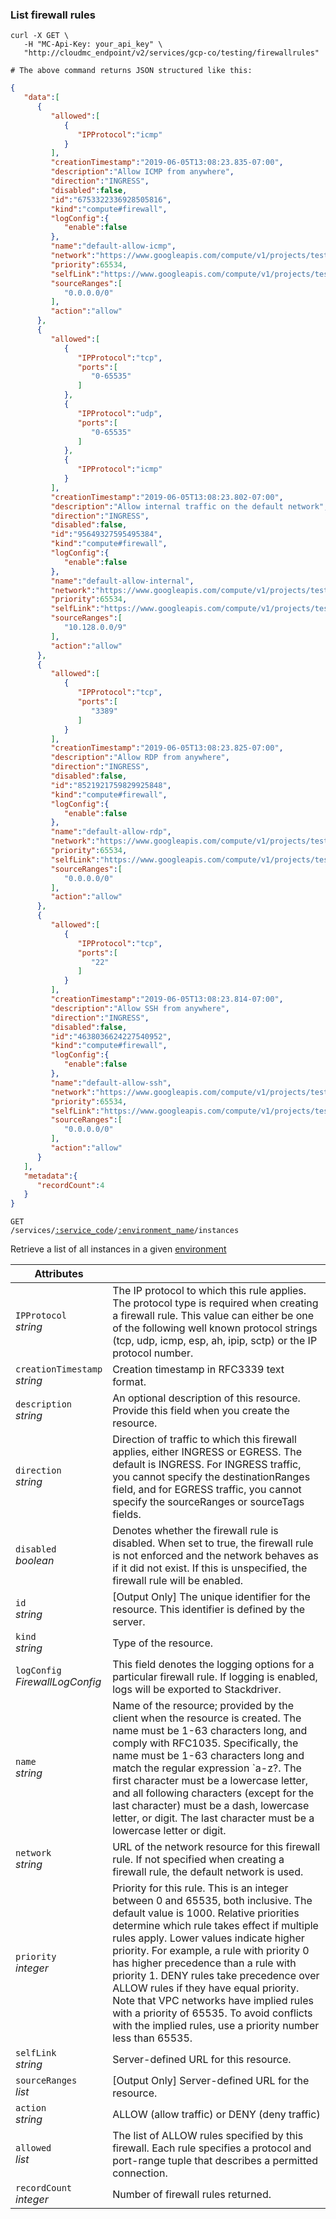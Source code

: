 ### List firewall rules 

```shell
curl -X GET \
   -H "MC-Api-Key: your_api_key" \
   "http://cloudmc_endpoint/v2/services/gcp-co/testing/firewallrules"

# The above command returns JSON structured like this:
```
```json
{
   "data":[
      {
         "allowed":[
            {
               "IPProtocol":"icmp"
            }
         ],
         "creationTimestamp":"2019-06-05T13:08:23.835-07:00",
         "description":"Allow ICMP from anywhere",
         "direction":"INGRESS",
         "disabled":false,
         "id":"6753322336928505816",
         "kind":"compute#firewall",
         "logConfig":{
            "enable":false
         },
         "name":"default-allow-icmp",
         "network":"https://www.googleapis.com/compute/v1/projects/testing-uxx/global/networks/default",
         "priority":65534,
         "selfLink":"https://www.googleapis.com/compute/v1/projects/testing-uxx/global/firewalls/default-allow-icmp",
         "sourceRanges":[
            "0.0.0.0/0"
         ],
         "action":"allow"
      },
      {
         "allowed":[
            {
               "IPProtocol":"tcp",
               "ports":[
                  "0-65535"
               ]
            },
            {
               "IPProtocol":"udp",
               "ports":[
                  "0-65535"
               ]
            },
            {
               "IPProtocol":"icmp"
            }
         ],
         "creationTimestamp":"2019-06-05T13:08:23.802-07:00",
         "description":"Allow internal traffic on the default network",
         "direction":"INGRESS",
         "disabled":false,
         "id":"95649327595495384",
         "kind":"compute#firewall",
         "logConfig":{
            "enable":false
         },
         "name":"default-allow-internal",
         "network":"https://www.googleapis.com/compute/v1/projects/testing-uxx/global/networks/default",
         "priority":65534,
         "selfLink":"https://www.googleapis.com/compute/v1/projects/testing-uxx/global/firewalls/default-allow-internal",
         "sourceRanges":[
            "10.128.0.0/9"
         ],
         "action":"allow"
      },
      {
         "allowed":[
            {
               "IPProtocol":"tcp",
               "ports":[
                  "3389"
               ]
            }
         ],
         "creationTimestamp":"2019-06-05T13:08:23.825-07:00",
         "description":"Allow RDP from anywhere",
         "direction":"INGRESS",
         "disabled":false,
         "id":"8521921759829925848",
         "kind":"compute#firewall",
         "logConfig":{
            "enable":false
         },
         "name":"default-allow-rdp",
         "network":"https://www.googleapis.com/compute/v1/projects/testing-uxx/global/networks/default",
         "priority":65534,
         "selfLink":"https://www.googleapis.com/compute/v1/projects/testing-uxx/global/firewalls/default-allow-rdp",
         "sourceRanges":[
            "0.0.0.0/0"
         ],
         "action":"allow"
      },
      {
         "allowed":[
            {
               "IPProtocol":"tcp",
               "ports":[
                  "22"
               ]
            }
         ],
         "creationTimestamp":"2019-06-05T13:08:23.814-07:00",
         "description":"Allow SSH from anywhere",
         "direction":"INGRESS",
         "disabled":false,
         "id":"4638036624227540952",
         "kind":"compute#firewall",
         "logConfig":{
            "enable":false
         },
         "name":"default-allow-ssh",
         "network":"https://www.googleapis.com/compute/v1/projects/testing-uxx/global/networks/default",
         "priority":65534,
         "selfLink":"https://www.googleapis.com/compute/v1/projects/testing-uxx/global/firewalls/default-allow-ssh",
         "sourceRanges":[
            "0.0.0.0/0"
         ],
         "action":"allow"
      }
   ],
   "metadata":{
      "recordCount":4
   }
}
```

<code>GET /services/<a href="#administration-service-connections">:service_code</a>/<a href="#administration-environments">:environment_name</a>/instances</code>

Retrieve a list of all instances in a given [environment](#administration-environments)

Attributes | &nbsp;
------- | -----------
`IPProtocol`<br/>*string* | The IP protocol to which this rule applies. The protocol type is required when creating a firewall rule. This value can either be one of the following well known protocol strings (tcp, udp, icmp, esp, ah, ipip, sctp) or the IP protocol number.
`creationTimestamp`<br/>*string* | Creation timestamp in RFC3339 text format.
`description`<br/>*string* | An optional description of this resource. Provide this field when you create the resource.
`direction`<br/>*string* | Direction of traffic to which this firewall applies, either INGRESS or EGRESS. The default is INGRESS. For INGRESS traffic, you cannot specify the destinationRanges field, and for EGRESS traffic, you cannot specify the sourceRanges or sourceTags fields.
`disabled`<br/>*boolean* | Denotes whether the firewall rule is disabled. When set to true, the firewall rule is not enforced and the network behaves as if it did not exist. If this is unspecified, the firewall rule will be enabled.
`id`<br/>*string* | [Output Only] The unique identifier for the resource. This identifier is defined by the server.
`kind`<br/>*string* | Type of the resource.
`logConfig`<br/>*FirewallLogConfig* | This field denotes the logging options for a particular firewall rule. If logging is enabled, logs will be exported to Stackdriver.
`name`<br/>*string* | Name of the resource; provided by the client when the resource is created. The name must be 1-63 characters long, and comply with RFC1035. Specifically, the name must be 1-63 characters long and match the regular expression `a-z?. The first character must be a lowercase letter, and all following characters (except for the last character) must be a dash, lowercase letter, or digit. The last character must be a lowercase letter or digit.
`network`<br/>*string* | URL of the network resource for this firewall rule. If not specified when creating a firewall rule, the default network is used.
`priority`<br/>*integer* | Priority for this rule. This is an integer between 0 and 65535, both inclusive. The default value is 1000. Relative priorities determine which rule takes effect if multiple rules apply. Lower values indicate higher priority. For example, a rule with priority 0 has higher precedence than a rule with priority 1. DENY rules take precedence over ALLOW rules if they have equal priority. Note that VPC networks have implied rules with a priority of 65535. To avoid conflicts with the implied rules, use a priority number less than 65535.
`selfLink`<br/>*string* | Server-defined URL for this resource.
`sourceRanges`<br/>*list<string>* | [Output Only] Server-defined URL for the resource.
`action`<br/>*string* | ALLOW (allow traffic) or DENY (deny traffic)
`allowed`<br/>*list<allowed>* | The list of ALLOW rules specified by this firewall. Each rule specifies a protocol and port-range tuple that describes a permitted connection.
`recordCount`<br/>*integer* | Number of firewall rules returned.

